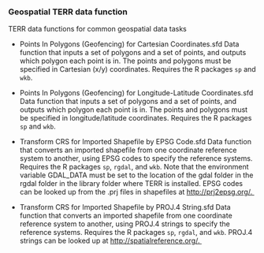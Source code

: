 ### Geospatial TERR data function

TERR data functions for common geospatial data tasks

- Points In Polygons (Geofencing) for Cartesian Coordinates.sfd
  Data function that inputs a set of polygons and a set of points, and outputs which polygon each point is in. The points and polygons must be specified in Cartesian (x/y) coordinates. Requires the R packages `sp` and `wkb`.

- Points In Polygons (Geofencing) for Longitude-Latitude Coordinates.sfd
  Data function that inputs a set of polygons and a set of points, and outputs which polygon each point is in. The points and polygons must be specified in longitude/latitude coordinates. Requires the R packages `sp` and `wkb`. 

- Transform CRS for Imported Shapefile by EPSG Code.sfd
  Data function that converts an imported shapefile from one coordinate reference system to another, using EPSG codes to specify the reference systems. Requires the R packages `sp`, `rgdal`, and `wkb`. Note that the environment variable GDAL_DATA must be set to the location of the gdal folder in the rgdal folder in the library folder where TERR is installed. EPSG codes can be looked up from the .prj files in shapefiles at http://prj2epsg.org/. 

- Transform CRS for Imported Shapefile by PROJ.4 String.sfd
  Data function that converts an imported shapefile from one coordinate reference system to another, using PROJ.4 strings to specify the reference systems. Requires the R packages `sp`, `rgdal`, and `wkb`. PROJ.4 strings can be looked up at http://spatialreference.org/. 